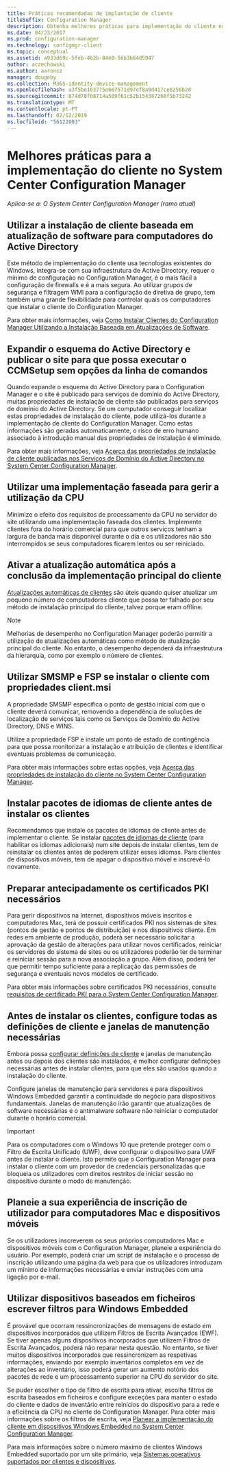 ```yaml
---
title: Práticas recomendadas de implantação de cliente
titleSuffix: Configuration Manager
description: Obtenha melhores práticas para implementação do cliente no System Center Configuration Manager.
ms.date: 04/23/2017
ms.prod: configuration-manager
ms.technology: configmgr-client
ms.topic: conceptual
ms.assetid: a933d69c-5feb-4b2b-84e8-56b3b64d5947
author: aczechowski
ms.author: aaroncz
manager: dougeby
ms.collection: M365-identity-device-management
ms.openlocfilehash: a3f5be163775e667571d97ef8a9d417ce6256b2d
ms.sourcegitcommit: 874d78f08714a509f61c52b154387268f5b73242
ms.translationtype: MT
ms.contentlocale: pt-PT
ms.lasthandoff: 02/12/2019
ms.locfileid: "56122003"
---
```

# <a name="best-practices-for-client-deployment-in-system-center-configuration-manager"></a>Melhores práticas para a implementação do cliente no System Center Configuration Manager

*Aplica-se a: O System Center Configuration Manager (ramo atual)*


## <a name="use-software-update-based-client-installation-for-active-directory-computers"></a>Utilizar a instalação de cliente baseada em atualização de software para computadores do Active Directory  
 Este método de implementação do cliente usa tecnologias existentes do Windows, integra-se com sua infraestrutura de Active Directory, requer o mínimo de configuração no Configuration Manager, é o mais fácil a configuração de firewalls e é a mais segura. Ao utilizar grupos de segurança e filtragem WMI para a configuração de diretiva de grupo, tem também uma grande flexibilidade para controlar quais os computadores que instalar o cliente do Configuration Manager.  

 Para obter mais informações, veja [Como Instalar Clientes do Configuration Manager Utilizando a Instalação Baseada em Atualizações de Software](../../../../core/clients/deploy/deploy-clients-to-windows-computers.md#BKMK_ClientSUP).  

## <a name="extend-the-active-directory-schema-and-publish-the-site-so-that-you-can-run-ccmsetup-without-command-line-options"></a>Expandir o esquema do Active Directory e publicar o site para que possa executar o CCMSetup sem opções da linha de comandos  
 Quando expande o esquema do Active Directory para o Configuration Manager e o site é publicado para serviços de domínio do Active Directory, muitas propriedades de instalação de cliente são publicadas para serviços de domínio do Active Directory. Se um computador conseguir localizar estas propriedades de instalação do cliente, pode utilizá-los durante a implementação de cliente do Configuration Manager. Como estas informações são geradas automaticamente, o risco de erro humano associado à introdução manual das propriedades de instalação é eliminado.  

 Para obter mais informações, veja [Acerca das propriedades de instalação de cliente publicadas nos Serviços de Domínio do Active Directory no System Center Configuration Manager](../../../../core/clients/deploy/about-client-installation-properties-published-to-active-directory-domain-services.md).  

## <a name="use-a-phased-rollout-to-manage-cpu-usage"></a>Utilizar uma implementação faseada para gerir a utilização da CPU  
 Minimize o efeito dos requisitos de processamento da CPU no servidor do site utilizando uma implementação faseada dos clientes. Implemente clientes fora do horário comercial para que outros serviços tenham a largura de banda mais disponível durante o dia e os utilizadores não são interrompidos se seus computadores ficarem lentos ou ser reiniciado.  

## <a name="enable-automatic-upgrade-after-your-main-client-deployment-has-finished"></a>Ativar a atualização automática após a conclusão da implementação principal do cliente  
 [Atualizações automáticas de clientes](../../../../core/clients/manage/upgrade/upgrade-clients-for-windows-computers.md) são úteis quando quiser atualizar um pequeno número de computadores cliente que possa ter falhado por seu método de instalação principal do cliente, talvez porque eram offline. 

> [!NOTE]  
>  Melhorias de desempenho no Configuration Manager poderão permitir a utilização de atualizações automáticas como método de atualização principal do cliente. No entanto, o desempenho dependerá da infraestrutura da hierarquia, como por exemplo o número de clientes.  


## <a name="use-smsmp-and-fsp-if-you-install-the-client-with-clientmsi-properties"></a>Utilizar SMSMP e FSP se instalar o cliente com propriedades client.msi  
 A propriedade SMSMP especifica o ponto de gestão inicial com que o cliente deverá comunicar, removendo a dependência de soluções de localização de serviços tais como os Serviços de Domínio do Active Directory, DNS e WINS.  

 Utilize a propriedade FSP e instale um ponto de estado de contingência para que possa monitorizar a instalação e atribuição de clientes e identificar eventuais problemas de comunicação.  

 Para obter mais informações sobre estas opções, veja [Acerca das propriedades de instalação do cliente no System Center Configuration Manager](../../../../core/clients/deploy/about-client-installation-properties.md).  

## <a name="install-client-language-packs-before-you-install-the-clients"></a>Instalar pacotes de idiomas de cliente antes de instalar os clientes  
Recomendamos que instale os pacotes de idiomas de cliente antes de implementar o cliente. Se instalar [pacotes de idiomas de cliente](../../../../core/servers/deploy/install/language-packs.md) (para habilitar os idiomas adicionais) num site depois de instalar clientes, tem de reinstalar os clientes antes de poderem utilizar esses idiomas. Para clientes de dispositivos móveis, tem de apagar o dispositivo móvel e inscrevê-lo novamente.  

## <a name="prepare-required-pki-certificates-in-advance"></a>Preparar antecipadamente os certificados PKI necessários  
 Para gerir dispositivos na Internet, dispositivos móveis inscritos e computadores Mac, terá de possuir certificados PKI nos sistemas de sites (pontos de gestão e pontos de distribuição) e nos dispositivos cliente. Em redes em ambiente de produção, poderá ser necessário solicitar a aprovação da gestão de alterações para utilizar novos certificados, reiniciar os servidores do sistema de sites ou os utilizadores poderão ter de terminar e reiniciar sessão para a nova associação a grupo. Além disso, poderá ter que permitir tempo suficiente para a replicação das permissões de segurança e eventuais novos modelos de certificado.  

 Para obter mais informações sobre certificados PKI necessários, consulte [requisitos de certificado PKI para o System Center Configuration Manager](../../../../core/plan-design/network/pki-certificate-requirements.md).  

## <a name="before-you-install-clients-configure-any-required-client-settings-and-maintenance-windows"></a>Antes de instalar os clientes, configure todas as definições de cliente e janelas de manutenção necessárias  
 Embora possa [configurar definições de cliente](../../../../core/clients/deploy/configure-client-settings.md) e janelas de manutenção antes ou depois dos clientes são instalados, é melhor configurar definições necessárias antes de instalar clientes, para que eles são usados quando a instalação do cliente. 

 Configure janelas de manutenção para servidores e para dispositivos Windows Embedded garantir a continuidade do negócio para dispositivos fundamentais. Janelas de manutenção irão garantir que atualizações de software necessárias e o antimalware software não reiniciar o computador durante o horário comercial.  

> [!IMPORTANT]  
>  Para os computadores com o Windows 10 que pretende proteger com o Filtro de Escrita Unificado (UWF), deve configurar o dispositivo para UWF antes de instalar o cliente. Isto permite que o Configuration Manager para instalar o cliente com um provedor de credenciais personalizadas que bloqueia os utilizadores com direitos restritos de iniciar sessão no dispositivo durante o modo de manutenção.  

## <a name="plan-your-user-enrollment-experience-for-mac-computers-and-mobile-devices"></a>Planeie a sua experiência de inscrição de utilizador para computadores Mac e dispositivos móveis   
 Se os utilizadores inscreverem os seus próprios computadores Mac e dispositivos móveis com o Configuration Manager, planeie a experiência do usuário. Por exemplo, poderá criar um script de instalação e o processo de inscrição utilizando uma página da web para que os utilizadores introduzam um mínimo de informações necessárias e enviar instruções com uma ligação por e-mail.  

## <a name="use-file-based-write-filters-for-windows-embedded-devices"></a>Utilizar dispositivos baseados em ficheiros escrever filtros para Windows Embedded 
 É provável que ocorram ressincronizações de mensagens de estado em dispositivos incorporados que utilizem Filtros de Escrita Avançados (EWF). Se tiver apenas alguns dispositivos incorporados que utilizem Filtros de Escrita Avançados, poderá não reparar nesta questão. No entanto, se tiver muitos dispositivos incorporados que ressincronizem as respetivas informações, enviando por exemplo inventários completos em vez de alterações ao inventário, isso poderá gerar um aumento notório dos pacotes de rede e um processamento superior na CPU do servidor do site.  

 Se puder escolher o tipo de filtro de escrita para ativar, escolha filtros de escrita baseados em ficheiros e configure exceções para manter o estado do cliente e dados de inventário entre reinícios do dispositivo para a rede e a eficiência da CPU no cliente do Configuration Manager. Para obter mais informações sobre os filtros de escrita, veja   [Planear a implementação do cliente em dispositivos Windows Embedded no System Center Configuration Manager](../../../../core/clients/deploy/plan/planning-for-client-deployment-to-windows-embedded-devices.md).  

 Para mais informações sobre o número máximo de clientes Windows Embedded suportado por um site primário, veja [Sistemas operativos suportados por clientes e dispositivos](../../../../core/plan-design/configs/supported-operating-systems-for-clients-and-devices.md).  
